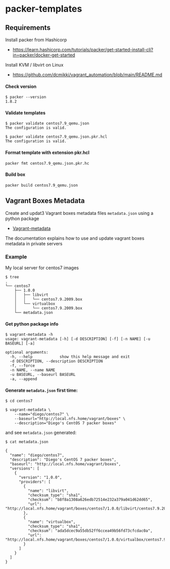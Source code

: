 # packer-templates

## Requirements
Install packer from Hashicorp
* https://learn.hashicorp.com/tutorials/packer/get-started-install-cli?in=packer/docker-get-started

Install KVM / libvirt on Linux
* https://github.com/dcmikki/vagrant_automation/blob/main/README.md

#### Check version
```
$ packer --version
1.8.2                                                                 
```

#### Validate templates
```
$ packer validate centos7.9_qemu.json
The configuration is valid.                            

$ packer validate centos7.9_qemu.json.pkr.hcl
The configuration is valid.                          

```

#### Format template with extension pkr.hcl

```
packer fmt centos7.9_qemu.json.pkr.hc
```


#### Build box
```
packer build centos7.9_qemu.json
```


## Vagrant Boxes Metadata

Create and updat3 Vagrant boxes metadata files `metadata.json` using a python package
* [Vagrant-metadata](https://pypi.org/project/vagrant-metadata/)

The documentation explains how to use and update vagrant boxes metadata in private servers

### Example
My local server for centos7 images

```
$ tree
.
└── centos7
    ├── 1.0.0
    │	├── libvirt
    │	│	└── centos7.9.2009.box
    │	└── virtualbox
    │		└── centos7.9.2009.box
    └── metadata.json
```

#### Get python package info

```
$ vagrant-metadata -h
usage: vagrant-metadata [-h] [-d DESCRIPTION] [-f] [-n NAME] [-u BASEURL] [-a]

optional arguments:
  -h, --help            show this help message and exit
  -d DESCRIPTION, --description DESCRIPTION
  -f, --force
  -n NAME, --name NAME
  -u BASEURL, --baseurl BASEURL
  -a, --append

```

#### Generate `metadata.json` first time:

```
$ cd centos7

$ vagrant-metadata \
	--name="diego/centos7" \
	--baseurl="http://local.nfs.home/vagrant/boxes" \
	--description="Diego's CentOS 7 packer boxes"
```

and see  `metadata.json` generated:

```
$ cat metadata.json

{
  "name": "diego/centos7",
  "description": "Diego's CentOS 7 packer boxes",
  "baseurl": "http://local.nfs.home/vagrant/boxes",
  "versions": [
    {
      "version": "1.0.0",
      "providers": [
        {
          "name": "libvirt",
          "checksum_type": "sha1",
          "checksum": "b8f8a1308a626edb72514e232a379a041d62dd65",
          "url": "http://local.nfs.home/vagrant/boxes/centos7/1.0.0/libvirt/centos7.9.2009.box"
        },
        {
          "name": "virtualbox",
          "checksum_type": "sha1",
          "checksum": "ada5dcec9a55db52ff6ccea49b56fd73cfcdac0a",
          "url": "http://local.nfs.home/vagrant/boxes/centos7/1.0.0/virtualbox/centos7.9.2009.box"
        }
      ]
    }
  ]
}
```